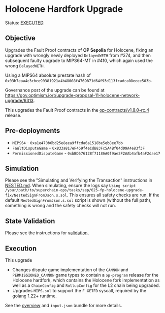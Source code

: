 # Holocene Hardfork Upgrade

Status: [EXECUTED](https://sepolia.etherscan.io/tx/0x02746854719a3022f15fd86cc611d28a87901ff90886e877f44bacb36508d256)

## Objective

Upgrades the Fault Proof contracts of **OP Sepolia** for Holocene, fixing an upgrade with wrongly
newly deployed `DelayedWETH` from #374, and then subsequent faulty upgrade to MIPS64-MT in #410,
which again used the wrong `DelayedWETH`.

Using a MIPS64 absolute prestate hash of `0x03b7eaa4e3cbce90381921a4b48008f4769871d64f93d113fcadca08ecee503b`.

Governance post of the upgrade can be found at https://gov.optimism.io/t/upgrade-proposal-11-holocene-network-upgrade/9313.

This upgrades the Fault Proof contracts in the
[op-contracts/v1.8.0-rc.4](https://github.com/ethereum-optimism/optimism/tree/op-contracts/v1.8.0-rc.4) release.

## Pre-deployments

- `MIPS64` - `0xa1e470b6bd25e8eea9ffcda6a1518be5eb8ee7bb`
- `FaultDisputeGame` - `0x833a817eF459f4eCdB83Fc5A4Bf04d09A4e83f3F`
- `PermissionedDisputeGame` - `0xbBD576128f71186A0f9ae2F2AAb4afb4aF2dae17`

## Simulation

Please see the "Simulating and Verifying the Transaction" instructions in [NESTED.md](../../../NESTED.md).
When simulating, ensure the logs say `Using script /your/path/to/superchain-ops/tasks/sep/025-fp-holocene-upgrade-fix/NestedSignFromJson.s.sol`.
This ensures all safety checks are run. If the default `NestedSignFromJson.s.sol` script is shown (without the full path), something is wrong and the safety checks will not run.

## State Validation

Please see the instructions for [validation](./VALIDATION.md).

## Execution

This upgrade
* Changes dispute game implementation of the `CANNON` and `PERMISSIONED_CANNON` game types to contain a `op-program` release for the Holocene hardfork, which contains
  the Holocene fork implementation as well as a `ChainConfig` and `RollupConfig` for the L2 chain being upgraded.
* Upgrades `MIPS.sol` to support the `F_GETFD` syscall, required by the golang 1.22+ runtime.

See the [overview](./OVERVIEW.md) and `input.json` bundle for more details.
